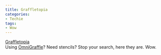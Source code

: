 ```yaml
---
title: Graffletopia
categories:
- Techie
tags:
- Wow
---
```


[Graffletopia](http://graffletopia.com/)  
Using [OmniGraffle](http://www.omnigroup.com/applications/OmniGraffle/)? Need stencils? Stop your search, here they are. Wow.
